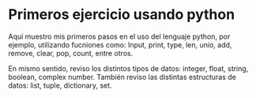 # Primeros ejercicio usando python
Aquí muestro mis primeros pasos en el uso del lenguaje python, por ejemplo, utilizando fucniones como: Input, print, type, len,
unio, add, remove, clear, pop, count, entre otros.

En mismo sentido, reviso los distintos tipos de datos: integer, float, string, boolean, complex number.
También reviso las distintas estructuras de datos: list, tuple, dictionary, set. 
